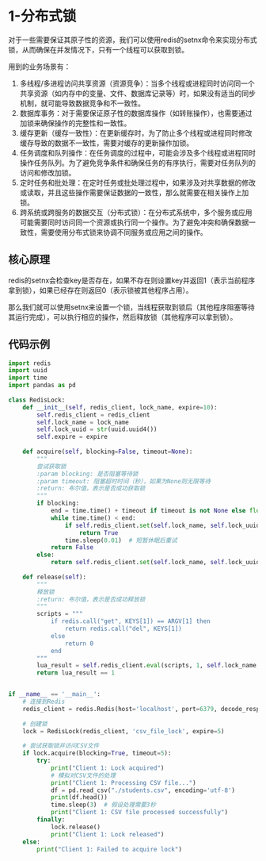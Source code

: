 # 1-分布式锁

对于一些需要保证其原子性的资源，我们可以使用redis的setnx命令来实现分布式锁，从而确保在并发情况下，只有一个线程可以获取到锁。

用到的业务场景有：

1. 多线程/多进程访问共享资源（资源竞争）：当多个线程或进程同时访问同一个共享资源（如内存中的变量、文件、数据库记录等）时，如果没有适当的同步机制，就可能导致数据竞争和不一致性。
2. 数据库事务：对于需要保证原子性的数据库操作（如转账操作），也需要通过加锁来确保操作的完整性和一致性。
3. 缓存更新（缓存一致性）：在更新缓存时，为了防止多个线程或进程同时修改缓存导致的数据不一致性，需要对缓存的更新操作加锁。
4. 任务调度和队列操作：在任务调度的过程中，可能会涉及多个线程或进程同时操作任务队列。为了避免竞争条件和确保任务的有序执行，需要对任务队列的访问和修改加锁。
5. 定时任务和批处理：在定时任务或批处理过程中，如果涉及对共享数据的修改或读取，并且这些操作需要保证数据的一致性，那么就需要在相关操作上加锁。
6. 跨系统或跨服务的数据交互（分布式锁）：在分布式系统中，多个服务或应用可能需要同时访问同一个资源或执行同一个操作。为了避免冲突和确保数据一致性，需要使用分布式锁来协调不同服务或应用之间的操作。

## 核心原理

redis的setnx会检查key是否存在，如果不存在则设置key并返回1（表示当前程序拿到锁），如果已经存在则返回0（表示锁被其他程序占用）。

那么我们就可以使用setnx来设置一个锁，当线程获取到锁后（其他程序阻塞等待其运行完成），可以执行相应的操作，然后释放锁（其他程序可以拿到锁）。

## 代码示例

```python
import redis  
import uuid  
import time
import pandas as pd
  
class RedisLock:  
    def __init__(self, redis_client, lock_name, expire=10):  
        self.redis_client = redis_client  
        self.lock_name = lock_name  
        self.lock_uuid = str(uuid.uuid4())  
        self.expire = expire
    
    def acquire(self, blocking=False, timeout=None):  
        """  
        尝试获取锁  
        :param blocking: 是否阻塞等待锁  
        :param timeout: 阻塞超时时间（秒），如果为None则无限等待  
        :return: 布尔值，表示是否成功获取锁  
        """  
        if blocking:  
            end = time.time() + timeout if timeout is not None else float('inf')  
            while time.time() < end:
                if self.redis_client.set(self.lock_name, self.lock_uuid, nx=True, ex=self.expire):  
                    return True  
                time.sleep(0.01)  # 短暂休眠后重试  
            return False  
        else:  
            return self.redis_client.set(self.lock_name, self.lock_uuid, nx=True, ex=self.expire)  
  
    def release(self):  
        """  
        释放锁  
        :return: 布尔值，表示是否成功释放锁  
        """  
        scripts = """  
            if redis.call("get", KEYS[1]) == ARGV[1] then  
                return redis.call("del", KEYS[1])  
            else  
                return 0  
            end  
        """  
        lua_result = self.redis_client.eval(scripts, 1, self.lock_name, self.lock_uuid)  
        return lua_result == 1 


if __name__ == '__main__':
    # 连接到Redis  
    redis_client = redis.Redis(host='localhost', port=6379, decode_responses=True)
    
    # 创建锁  
    lock = RedisLock(redis_client, 'csv_file_lock', expire=5)  
    
    # 尝试获取锁并访问CSV文件  
    if lock.acquire(blocking=True, timeout=5):  
        try:  
            print("Client 1: Lock acquired")  
            # 模拟对CSV文件的处理  
            print("Client 1: Processing CSV file...")
            df = pd.read_csv("./students.csv", encoding='utf-8')
            print(df.head())
            time.sleep(3)  # 假设处理需要3秒  
            print("Client 1: CSV file processed successfully")  
        finally:  
            lock.release()  
            print("Client 1: Lock released")  
    else:  
        print("Client 1: Failed to acquire lock")
```